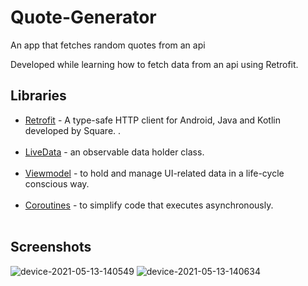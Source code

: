 # Quote-Generator
An app that fetches random quotes from an api

Developed while learning how to fetch data from an api using Retrofit.

## Libraries
- [Retrofit](https://square.github.io/retrofit/) - A type-safe HTTP client for Android, Java and Kotlin developed by Square. .<br/><br/>
- [LiveData](https://developer.android.com/topic/libraries/architecture/livedata) -  an observable data holder class.<br/><br/>
- [Viewmodel](https://developer.android.com/reference/android/arch/lifecycle/ViewModel) - to hold and manage UI-related data in a life-cycle conscious way.<br/><br/>
- [Coroutines](https://developer.android.com/kotlin/coroutines) - to simplify code that executes asynchronously.<br/><br/>

## Screenshots

![device-2021-05-13-140549](https://user-images.githubusercontent.com/61080898/118336402-449f4d80-b51a-11eb-8bfe-805970a62faf.png)
![device-2021-05-13-140634](https://user-images.githubusercontent.com/61080898/118336408-479a3e00-b51a-11eb-9543-2f78ba814e8f.png)
